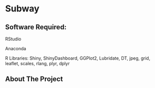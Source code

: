 # Subway

## Software Required:

RStudio

Anaconda

R Libraries: Shiny, ShinyDashboard, GGPlot2, Lubridate, DT, jpeg, grid, leaflet, scales, rlang, plyr, dplyr

## About The Project
